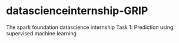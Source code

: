 # datascienceinternship-GRIP
The spark foundation datascience internship
Task 1: Prediction using supervised machine learning
